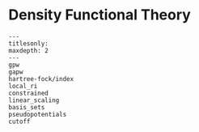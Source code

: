 # Density Functional Theory

```{toctree}
---
titlesonly:
maxdepth: 2
---
gpw
gapw
hartree-fock/index
local_ri
constrained
linear_scaling
basis_sets
pseudopotentials
cutoff
```
